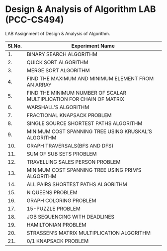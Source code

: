 # Design & Analysis of Algorithm LAB (PCC-CS494)

LAB Assignment of Design & Analysis of Algorithm.

| Sl.No. | Experiment Name |
| --- | --- |
|1.  | BINARY SEARCH ALGORITHM |
|2.  | QUICK SORT ALGORITHM |
|3.  | MERGE SORT ALGORITHM |
|4.  | FIND THE MAXIMUM AND MINIMUM ELEMENT FROM AN ARRAY |
|5.  | FIND THE MINIMUM NUMBER OF SCALAR MULTIPLICATION FOR CHAIN OF MATRIX |
|6.  | WARSHALL’S ALGORITHM |
|7.  | FRACTIONAL KNAPSACK PROBLEM |
|8.  | SINGLE SOURCE SHORTEST PATHS ALGORITHM |
|9.  | MINIMUM COST SPANNING TREE USING KRUSKAL’S ALGORITHM |
|10. | GRAPH TRAVERSALS(BFS AND DFS) |
|11. | SUM OF SUB SETS PROBLEM |
|12. | TRAVELLING SALES PERSON PROBLEM |
|13. | MINIMUM COST SPANNING TREE USING PRIM’S ALGORITHM |
|14. | ALL PAIRS SHORTEST PATHS ALGORITHM |
|15. | N QUEENS PROBLEM |
|16. | GRAPH COLORING PROBLEM |
|17. | 15-PUZZLE PROBLEM |
|18. | JOB SEQUENCING WITH DEADLINES |
|19. | HAMILTONIAN PROBLEM |
|20. | STRASSEN’S MATRIX MULTIPLICATION ALGORITHM |
|21. | 0/1 KNAPSACK PROBLEM |